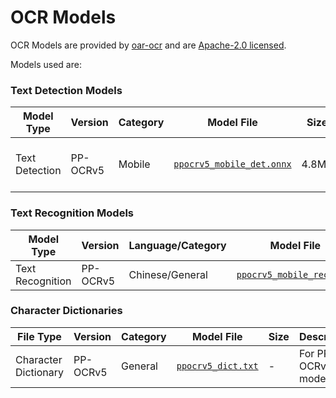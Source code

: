 # OCR Models

OCR Models are provided by [oar-ocr](https://github.com/GreatV/oar-ocr) and are [Apache-2.0 licensed](https://github.com/GreatV/oar-ocr/blob/main/LICENSE).

Models used are:

### Text Detection Models
| Model Type     | Version  | Category | Model File                                                                                                      | Size    | Description                                    |
|----------------|----------|----------|-----------------------------------------------------------------------------------------------------------------|---------|------------------------------------------------|
| Text Detection | PP-OCRv5 | Mobile   | [`ppocrv5_mobile_det.onnx`](https://github.com/GreatV/oar-ocr/releases/download/v0.1.0/ppocrv5_mobile_det.onnx) | 4.8MB   | Mobile variant for real-time applications      |

### Text Recognition Models
| Model Type       | Version  | Language/Category | Model File                                                                                                              | Size   | Description                      |
|------------------|----------|-------------------|-------------------------------------------------------------------------------------------------------------------------|--------|----------------------------------|
| Text Recognition | PP-OCRv5 | Chinese/General   | [`ppocrv5_mobile_rec.onnx`](https://github.com/GreatV/oar-ocr/releases/download/v0.1.0/ppocrv5_mobile_rec.onnx)         | 16.5MB | Mobile variant                   |

### Character Dictionaries
| File Type            | Version        | Category | Model File                                                                                                | Size | Description                  |
|----------------------|----------------|----------|-----------------------------------------------------------------------------------------------------------|------|------------------------------|
| Character Dictionary | PP-OCRv5       | General  | [`ppocrv5_dict.txt`](https://github.com/GreatV/oar-ocr/releases/download/v0.1.0/ppocrv5_dict.txt)         | -    | For PP-OCRv5 models          |
